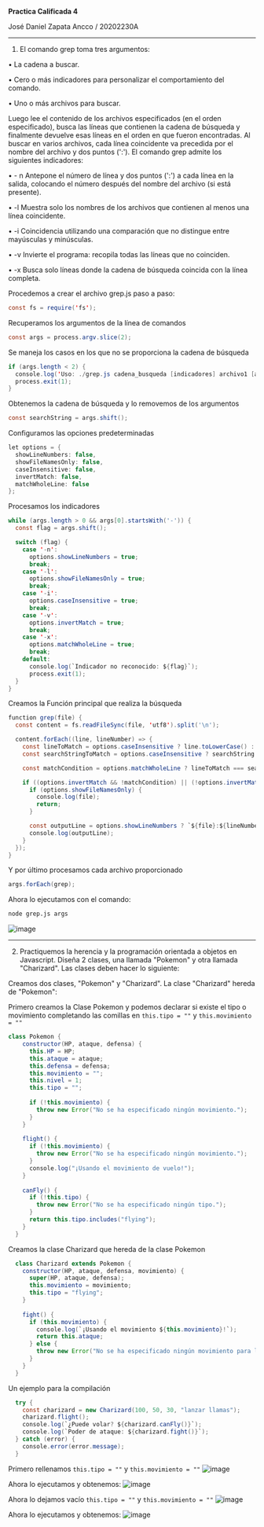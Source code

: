 **Practica Calificada 4**

José Daniel Zapata Ancco / 20202230A

***
1. El comando grep toma tres argumentos: 

•	 La cadena a buscar. 

•	Cero o más indicadores para personalizar el comportamiento del comando. 

•	Uno o más archivos para buscar. 

Luego lee el contenido de los archivos especificados (en el orden especificado), busca las líneas 	que contienen la cadena de búsqueda y finalmente devuelve esas líneas en el orden en que 	fueron encontradas. Al buscar en varios archivos, cada línea coincidente va precedida por el 	nombre del archivo y dos puntos (':'). 
El comando grep admite los siguientes indicadores: 

•	- n  Antepone el número de línea y dos puntos (':') a cada línea en la salida, colocando el número después del nombre del archivo (si está presente). 

•	-l Muestra solo los nombres de los archivos que contienen al menos una línea coincidente. 

•	-i Coincidencia utilizando una comparación que no distingue entre mayúsculas y minúsculas.

•	-v Invierte el programa: recopila todas las líneas que no coinciden. 

•	-x Busca solo líneas donde la cadena de búsqueda coincida con la línea completa.

Procedemos a crear el archivo grep.js paso a paso:

```java
const fs = require('fs');
```

Recuperamos los argumentos de la línea de comandos
```java
const args = process.argv.slice(2);
```

Se maneja los casos en los que no se proporciona la cadena de búsqueda
```java
if (args.length < 2) {
  console.log('Uso: ./grep.js cadena_busqueda [indicadores] archivo1 [archivo2 ...]');
  process.exit(1);
}
```

Obtenemos la cadena de búsqueda y lo removemos de los argumentos
```java
const searchString = args.shift();
```

Configuramos las opciones predeterminadas
```java
let options = {
  showLineNumbers: false,
  showFileNamesOnly: false,
  caseInsensitive: false,
  invertMatch: false,
  matchWholeLine: false
};
```

Procesamos los indicadores
```java
while (args.length > 0 && args[0].startsWith('-')) {
  const flag = args.shift();

  switch (flag) {
    case '-n':
      options.showLineNumbers = true;
      break;
    case '-l':
      options.showFileNamesOnly = true;
      break;
    case '-i':
      options.caseInsensitive = true;
      break;
    case '-v':
      options.invertMatch = true;
      break;
    case '-x':
      options.matchWholeLine = true;
      break;
    default:
      console.log(`Indicador no reconocido: ${flag}`);
      process.exit(1);
  }
}
```

Creamos la Función principal que realiza la búsqueda
```java
function grep(file) {
  const content = fs.readFileSync(file, 'utf8').split('\n');

  content.forEach((line, lineNumber) => {
    const lineToMatch = options.caseInsensitive ? line.toLowerCase() : line;
    const searchStringToMatch = options.caseInsensitive ? searchString.toLowerCase() : searchString;

    const matchCondition = options.matchWholeLine ? lineToMatch === searchStringToMatch : lineToMatch.includes(searchStringToMatch);

    if ((options.invertMatch && !matchCondition) || (!options.invertMatch && matchCondition)) {
      if (options.showFileNamesOnly) {
        console.log(file);
        return;
      }

      const outputLine = options.showLineNumbers ? `${file}:${lineNumber + 1}:${line}` : `${file}:${line}`;
      console.log(outputLine);
    }
  });
}
```

Y por último procesamos cada archivo proporcionado
```java
args.forEach(grep);
```

Ahora lo ejecutamos con el comando:
```bash
node grep.js args
```
![image](https://github.com/Josezapat/CC3S2/assets/90808325/6792cc7e-4c1c-4ba4-b795-e40a3301068e)

***

2.	Practiquemos la herencia y la programación orientada a objetos en Javascript. Diseña 2 clases, una llamada "Pokemon" y otra llamada "Charizard". Las clases deben hacer lo siguiente:

Creamos dos clases, "Pokemon" y "Charizard". La clase "Charizard" hereda de "Pokemon":

Primero creamos la Clase Pokemon y podemos declarar si existe el tipo o movimiento completando las comillas en `this.tipo = ""` y `this.movimiento = ""`
```java
class Pokemon {
    constructor(HP, ataque, defensa) {
      this.HP = HP;
      this.ataque = ataque;
      this.defensa = defensa;
      this.movimiento = "";
      this.nivel = 1;
      this.tipo = "";
  
      if (!this.movimiento) {
        throw new Error("No se ha especificado ningún movimiento.");
      }
    }
  
    flight() {
      if (!this.movimiento) {
        throw new Error("No se ha especificado ningún movimiento.");
      }
      console.log("¡Usando el movimiento de vuelo!");
    }
  
    canFly() {
      if (!this.tipo) {
        throw new Error("No se ha especificado ningún tipo.");
      }
      return this.tipo.includes("flying");
    }
  }
  ```

Creamos la clase Charizard que hereda de la clase Pokemon
```java
  class Charizard extends Pokemon {
    constructor(HP, ataque, defensa, movimiento) {
      super(HP, ataque, defensa);
      this.movimiento = movimiento;
      this.tipo = "flying";
    }
  
    fight() {
      if (this.movimiento) {
        console.log(`¡Usando el movimiento ${this.movimiento}!`);
        return this.ataque;
      } else {
        throw new Error("No se ha especificado ningún movimiento para la lucha.");
      }
    }
  }
```
  
Un ejemplo para la compilación
```java
  try {
    const charizard = new Charizard(100, 50, 30, "lanzar llamas");
    charizard.flight();
    console.log(`¿Puede volar? ${charizard.canFly()}`);
    console.log(`Poder de ataque: ${charizard.fight()}`);
  } catch (error) {
    console.error(error.message);
  }
  ```
Primero rellenamos `this.tipo = ""` y `this.movimiento = ""`
![image](https://github.com/Josezapat/CC3S2/assets/90808325/4f7ca4f1-6c00-470f-99d0-975de519da36)
  
Ahora lo ejecutamos y obtenemos:
![image](https://github.com/Josezapat/CC3S2/assets/90808325/3b4240d9-54cc-42ff-b992-a1588ae38a54)

Ahora lo dejamos vacío `this.tipo = ""` y `this.movimiento = ""`
![image](https://github.com/Josezapat/CC3S2/assets/90808325/6abbf249-d293-4406-81cd-e198c83ecf65)

Ahora lo ejecutamos y obtenemos:
![image](https://github.com/Josezapat/CC3S2/assets/90808325/7111d2de-0004-4acc-93cb-fd532c9b915b)


